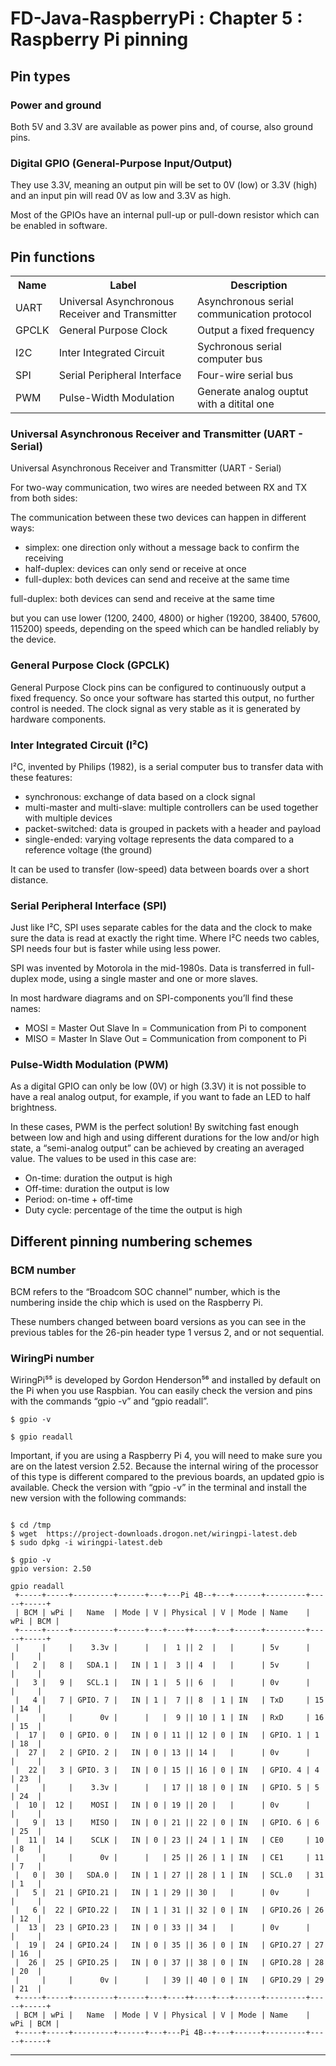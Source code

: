 # FD-Java-RaspberryPi : Chapter 5 : Raspberry Pi pinning

## Pin types


### Power and ground
Both 5V and 3.3V are available as power pins and, of course, also ground pins.

### Digital GPIO (General-Purpose Input/Output)
They use 3.3V, meaning an output pin will be set to 0V (low) or 3.3V (high) and an input pin will read 0V as low and 3.3V as high.

Most of the GPIOs have an internal pull-up or pull-down resistor which can be enabled in software.

## Pin functions

<table>
  <tr>
    <th>Name</th>
    <th>Label</th>
    <th>Description</th>
  </tr>
  <tr>
    <td>UART</td>
    <td>Universal Asynchronous Receiver and Transmitter</td>
    <td>Asynchronous serial communication protocol</td>
  </tr>
  <tr>
    <td>GPCLK</td>
    <td>General Purpose Clock</td>
    <td>Output a fixed frequency</td>
  </tr>
  <tr>
    <td>I2C</td>
    <td>Inter Integrated Circuit</td>
    <td>Sychronous serial computer bus</td>
  </tr>
  <tr>
    <td>SPI</td>
    <td>Serial Peripheral Interface</td>
    <td>Four-wire serial bus</td>
  </tr>
  <tr>
    <td>PWM</td>
    <td>Pulse-Width Modulation</td>
    <td>Generate analog ouptut with a ditital one</td>
  </tr>
</table>

### Universal Asynchronous Receiver and Transmitter (UART - Serial)
Universal Asynchronous Receiver and Transmitter (UART - Serial)

For two-way communication, two wires are needed between RX and TX from both sides:

The communication between these two devices can happen in different ways:
 * simplex: one direction only without a message back to confirm the receiving
 * half-duplex: devices can only send or receive at once
 * full-duplex: both devices can send and receive at the same time

full-duplex: both devices can send and receive at the same time

but you can use lower (1200, 2400, 4800) or higher (19200, 38400, 57600, 115200) speeds,  depending
on the speed which can be handled reliably by the device.

### General Purpose Clock (GPCLK)
General Purpose Clock pins can be configured to continuously output a fixed frequency. So once your software has started this output, no further control is needed. The clock signal as very stable as it is generated by hardware components.

### Inter Integrated Circuit (I²C)
I²C, invented by Philips (1982), is a serial computer bus to transfer data with these features:
 * synchronous: exchange of data based on a clock signal
 * multi-master and multi-slave: multiple controllers can be used together with multiple devices
 * packet-switched: data is grouped in packets with a header and payload
 * single-ended: varying voltage represents the data compared to a reference voltage (the ground)

It can be used to transfer (low-speed) data between boards over a short distance.

### Serial Peripheral Interface (SPI)

Just like I²C, SPI uses separate cables for the data and the clock to make sure the data is read at exactly the right time. Where I²C needs two cables, SPI needs four but is faster while using less power.

SPI was invented by Motorola in the mid-1980s. Data is transferred in full-duplex mode, using a single master and one or more slaves.

In most hardware diagrams and on SPI-components you’ll find these names:
 * MOSI = Master Out Slave In = Communication from Pi to component
 * MISO = Master In Slave Out = Communication from component to Pi

### Pulse-Width Modulation (PWM)
As a digital GPIO can only be low (0V) or high (3.3V) it is not possible to have a real analog output, for example, if you want to fade an LED to half brightness.

In these cases, PWM is the perfect solution! By switching fast enough between low and high and using different durations for the low and/or high state, a “semi-analog output” can be achieved by creating an averaged value. The values to be used in this case are:

 * On-time: duration the output is high
 * Off-time: duration the output is low
 * Period: on-time + off-time
 * Duty cycle: percentage of the time the output is high

## Different pinning numbering schemes

### BCM number
BCM refers to the “Broadcom SOC channel” number, which is the numbering inside the chip which is used on the Raspberry Pi.

These numbers changed between board versions as you can see in the previous tables for the 26-pin header type 1 versus 2, and or not sequential.

### WiringPi number

WiringPi⁵⁵ is developed by Gordon Henderson⁵⁶ and installed by default on the Pi when you use Raspbian. You can easily check the version and pins with the commands “gpio -v” and “gpio readall”.

```shell
$ gpio -v

$ gpio readall
```

Important, if you are using a Raspberry Pi 4, you will need to make sure you are on the latest version 2.52. Because the internal wiring of the processor of this type is different compared to the previous boards, an updated gpio is available. Check the version with “gpio -v” in the terminal and install the new version with the following commands:

```shell

$ cd /tmp
$ wget  https://project-downloads.drogon.net/wiringpi-latest.deb
$ sudo dpkg -i wiringpi-latest.deb

$ gpio -v
gpio version: 2.50

gpio readall
 +-----+-----+---------+------+---+---Pi 4B--+---+------+---------+-----+-----+
 | BCM | wPi |   Name  | Mode | V | Physical | V | Mode | Name    | wPi | BCM |
 +-----+-----+---------+------+---+----++----+---+------+---------+-----+-----+
 |     |     |    3.3v |      |   |  1 || 2  |   |      | 5v      |     |     |
 |   2 |   8 |   SDA.1 |   IN | 1 |  3 || 4  |   |      | 5v      |     |     |
 |   3 |   9 |   SCL.1 |   IN | 1 |  5 || 6  |   |      | 0v      |     |     |
 |   4 |   7 | GPIO. 7 |   IN | 1 |  7 || 8  | 1 | IN   | TxD     | 15  | 14  |
 |     |     |      0v |      |   |  9 || 10 | 1 | IN   | RxD     | 16  | 15  |
 |  17 |   0 | GPIO. 0 |   IN | 0 | 11 || 12 | 0 | IN   | GPIO. 1 | 1   | 18  |
 |  27 |   2 | GPIO. 2 |   IN | 0 | 13 || 14 |   |      | 0v      |     |     |
 |  22 |   3 | GPIO. 3 |   IN | 0 | 15 || 16 | 0 | IN   | GPIO. 4 | 4   | 23  |
 |     |     |    3.3v |      |   | 17 || 18 | 0 | IN   | GPIO. 5 | 5   | 24  |
 |  10 |  12 |    MOSI |   IN | 0 | 19 || 20 |   |      | 0v      |     |     |
 |   9 |  13 |    MISO |   IN | 0 | 21 || 22 | 0 | IN   | GPIO. 6 | 6   | 25  |
 |  11 |  14 |    SCLK |   IN | 0 | 23 || 24 | 1 | IN   | CE0     | 10  | 8   |
 |     |     |      0v |      |   | 25 || 26 | 1 | IN   | CE1     | 11  | 7   |
 |   0 |  30 |   SDA.0 |   IN | 1 | 27 || 28 | 1 | IN   | SCL.0   | 31  | 1   |
 |   5 |  21 | GPIO.21 |   IN | 1 | 29 || 30 |   |      | 0v      |     |     |
 |   6 |  22 | GPIO.22 |   IN | 1 | 31 || 32 | 0 | IN   | GPIO.26 | 26  | 12  |
 |  13 |  23 | GPIO.23 |   IN | 0 | 33 || 34 |   |      | 0v      |     |     |
 |  19 |  24 | GPIO.24 |   IN | 0 | 35 || 36 | 0 | IN   | GPIO.27 | 27  | 16  |
 |  26 |  25 | GPIO.25 |   IN | 0 | 37 || 38 | 0 | IN   | GPIO.28 | 28  | 20  |
 |     |     |      0v |      |   | 39 || 40 | 0 | IN   | GPIO.29 | 29  | 21  |
 +-----+-----+---------+------+---+----++----+---+------+---------+-----+-----+
 | BCM | wPi |   Name  | Mode | V | Physical | V | Mode | Name    | wPi | BCM |
 +-----+-----+---------+------+---+---Pi 4B--+---+------+---------+-----+-----+
```

---